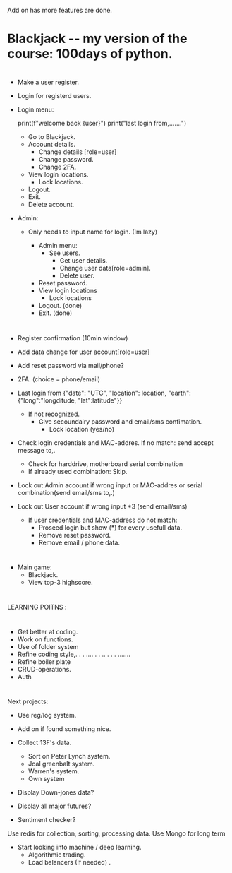 Add on has more features are done.

#

# Blackjack -- my version of the course: 100days of python.

#

- Make a user register.
- Login for registerd users.
- Login menu:

  print(f"welcome back {user}")
  print("last login from,.......")

  - Go to Blackjack.
  - Account details.
    - Change details [role=user]
    - Change password.
    - Change 2FA.
  - View login locations.
    - Lock locations.
  - Logout.
  - Exit.
  - Delete account.

- Admin:

  - Only needs to input name for login. (Im lazy)

    - Admin menu:
      - See users.
        - Get user details.
        - Change user data[role=admin].
        - Delete user.
    - Reset password.
    - View login locations
      - Lock locations
    - Logout. (done)
    - Exit. (done)

#

- Register confirmation (10min window)
- Add data change for user account[role=user]
- Add reset password via mail/phone?
- 2FA. (choice = phone/email)
- Last login from {"date": "UTC", "location": location, "earth":{"long":"longditude, "lat":latitude"}}
  - If not recognized.
    - Give secoundairy password and email/sms confimation.
      - Lock location (yes/no)
- Check login credentials and MAC-addres. If no match: send accept message to,.

  - Check for harddrive, motherboard serial combination
  - If already used combination: Skip.

- Lock out Admin account if wrong input or MAC-addres or serial combination(send email/sms to,.)

- Lock out User account if wrong input \*3 (send email/sms)

  - If user credentials and MAC-address do not match:
    - Proseed login but show (\*) for every usefull data.
    - Remove reset password.
    - Remove email / phone data.

#

- Main game:
  - Blackjack.
  - View top-3 highscore.

#

LEARNING POITNS :

#

- Get better at coding.
- Work on functions.
- Use of folder system
- Refine coding style,. . . .... . . .. . . . .......
- Refine boiler plate
- CRUD-operations.
- Auth

#

Next projects:

- Use reg/log system.

- Add on if found something nice.

- Collect 13F's data.

  - Sort on Peter Lynch system.
  - Joal greenbalt system.
  - Warren's system.
  - Own system

- Display Down-jones data?
- Display all major futures?
- Sentiment checker?

Use redis for collection, sorting, processing data.
Use Mongo for long term

- Start looking into machine / deep learning.
  - Algorithmic trading.
  - Load balancers (If needed)
    .

